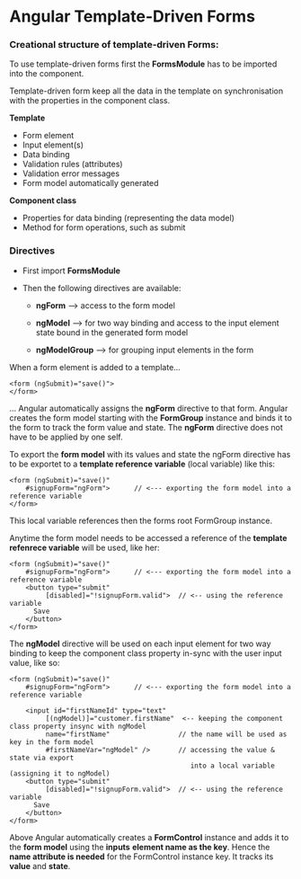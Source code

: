 # Angular Template-Driven Forms

### Creational structure of template-driven Forms:

To use template-driven forms first the **FormsModule** has to be imported into the component.

Template-driven form keep all the data in the template on synchronisation with the properties in the component class.

**Template**

* Form element
* Input element\(s\)
* Data binding
* Validation rules \(attributes\)
* Validation error messages
* Form model automatically generated

**Component class**

* Properties for data binding \(representing the data model\)
* Method for form operations, such as submit

### Directives

* First import **FormsModule**
* Then the following directives are available:

  * **ngForm**                 --&gt; access to the form model
  * **ngModel**               --&gt; for two way binding and access to the input element  
                                       state bound in the generated form model

  * **ngModelGroup**    --&gt; for grouping input elements in the form

When a form element is added to a template...

```
<form (ngSubmit)="save()">
</form>
```

...  Angular automatically assigns the **ngForm** directive to that form. Angular creates the form model starting with the **FormGroup** instance and binds it to the form to track the form value and state. The **ngForm** directive does not have to be applied by one self.

To export the **form model** with its values and state the ngForm directive has to be exportet to a **template reference variable** \(local variable\) like this:

```
<form (ngSubmit)="save()"
    #signupForm="ngForm">      // <--- exporting the form model into a reference variable
</form>
```

This local variable references then the forms root FormGroup instance.

Anytime the form model needs to be accessed a reference of the **template refenrece variable** will be used, like her:

```
<form (ngSubmit)="save()"
    #signupForm="ngForm">      // <--- exporting the form model into a reference variable
    <button type="submit"
         [disabled]="!signupForm.valid">  // <-- using the reference variable
      Save
    </button>
</form>
```

The **ngModel** directive will be used on each input element for two way binding to keep the component class property in-sync with the user input value, like so:

```
<form (ngSubmit)="save()"
    #signupForm="ngForm">      // <--- exporting the form model into a reference variable

    <input id="firstNameId" type="text"
         [(ngModel)]="customer.firstName"  <-- keeping the component class property insync with ngModel
         name="firstName"                 // the name will be used as key in the form model
         #firstNameVar="ngModel" />       // accessing the value & state via export 
                                             into a local variable (assigning it to ngModel)     
    <button type="submit"
         [disabled]="!signupForm.valid">  // <-- using the reference variable
      Save
    </button>
</form>
```

Above Angular automatically creates a **FormControl** instance and adds it to the **form model** using the **inputs** **element name as the key**. Hence the **name attribute is needed** for the FormControl instance key. It tracks its **value** and **state**.

